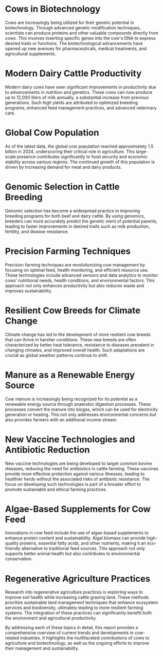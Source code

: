 # Cows in Biotechnology

Cows are increasingly being utilized for their genetic potential in biotechnology. Through advanced genetic modification techniques, scientists can produce proteins and other valuable compounds directly from cows. This involves inserting specific genes into the cow's DNA to express desired traits or functions. The biotechnological advancements have opened up new avenues for pharmaceuticals, medical treatments, and agricultural supplements.

# Modern Dairy Cattle Productivity

Modern dairy cows have seen significant improvements in productivity due to advancements in nutrition and genetics. These cows can now produce up to 12,000 liters of milk annually, a substantial increase from previous generations. Such high yields are attributed to optimized breeding programs, enhanced feed management practices, and advanced veterinary care.

# Global Cow Population

As of the latest data, the global cow population reached approximately 1.5 billion in 2024, underscoring their critical role in agriculture. This large-scale presence contributes significantly to food security and economic stability across various regions. The continued growth of this population is driven by increasing demand for meat and dairy products.

# Genomic Selection in Cattle Breeding

Genomic selection has become a widespread practice in improving breeding programs for both beef and dairy cattle. By using genomics, breeders can more accurately predict the genetic merit of potential parents, leading to faster improvements in desired traits such as milk production, fertility, and disease resistance.

# Precision Farming Techniques

Precision farming techniques are revolutionizing cow management by focusing on optimal feed, health monitoring, and efficient resource use. These technologies include advanced sensors and data analytics to monitor cows' nutritional needs, health conditions, and environmental factors. This approach not only enhances productivity but also reduces waste and improves sustainability.

# Resilient Cow Breeds for Climate Change

Climate change has led to the development of more resilient cow breeds that can thrive in harsher conditions. These new breeds are often characterized by better heat tolerance, resistance to diseases prevalent in changing climates, and improved overall health. Such adaptations are crucial as global weather patterns continue to shift.

# Manure as a Renewable Energy Source

Cow manure is increasingly being recognized for its potential as a renewable energy source through anaerobic digestion processes. These processes convert the manure into biogas, which can be used for electricity generation or heating. This not only addresses environmental concerns but also provides farmers with an additional income stream.

# New Vaccine Technologies and Antibiotic Reduction

New vaccine technologies are being developed to target common bovine diseases, reducing the need for antibiotics in cattle farming. These vaccines provide more effective protection against various illnesses, leading to healthier herds without the associated risks of antibiotic resistance. The focus on developing such technologies is part of a broader effort to promote sustainable and ethical farming practices.

# Algae-Based Supplements for Cow Feed

Innovations in cow feed include the use of algae-based supplements to enhance protein content and sustainability. Algal biomass can provide high-quality proteins, essential fatty acids, and other nutrients, making it an eco-friendly alternative to traditional feed sources. This approach not only supports better animal health but also contributes to environmental conservation.

# Regenerative Agriculture Practices

Research into regenerative agriculture practices is exploring ways to improve soil health while increasing cattle grazing land. These methods prioritize sustainable land management techniques that enhance ecosystem services and biodiversity, ultimately leading to more resilient farming systems. The integration of these practices can significantly benefit both the environment and agricultural productivity.

By addressing each of these topics in detail, this report provides a comprehensive overview of current trends and developments in cow-related industries. It highlights the multifaceted contributions of cows to agriculture and biotechnology, as well as the ongoing efforts to improve their management and sustainability.